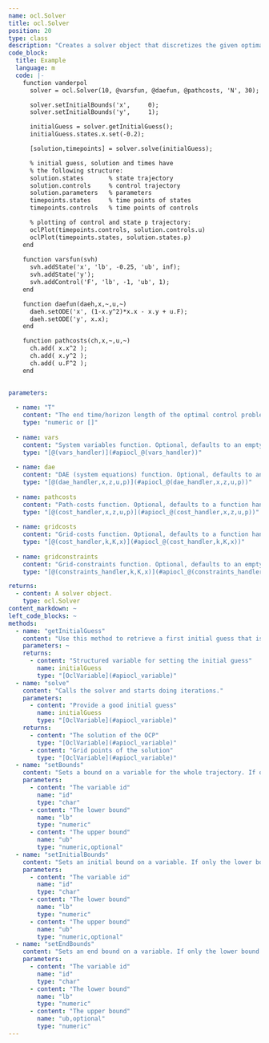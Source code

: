 ```yaml
--- 
name: ocl.Solver
title: ocl.Solver
position: 20
type: class
description: "Creates a solver object that discretizes the given optimal control problem, and calls the underlying optimizer. "
code_block:
  title: Example
  language: m
  code: |- 
    function vanderpol
      solver = ocl.Solver(10, @varsfun, @daefun, @pathcosts, 'N', 30);

      solver.setInitialBounds('x',     0);
      solver.setInitialBounds('y',     1);

      initialGuess = solver.getInitialGuess();
      initialGuess.states.x.set(-0.2);

      [solution,timepoints] = solver.solve(initialGuess);

      % initial guess, solution and times have
      % the following structure:
      solution.states       % state trajectory
      solution.controls     % control trajectory
      solution.parameters   % parameters
      timepoints.states     % time points of states
      timepoints.controls   % time points of controls

      % plotting of control and state p trajectory:
      oclPlot(timepoints.controls, solution.controls.u)
      oclPlot(timepoints.states, solution.states.p)
    end
    
    function varsfun(svh)
      svh.addState('x', 'lb', -0.25, 'ub', inf);
      svh.addState('y');
      svh.addControl('F', 'lb', -1, 'ub', 1);
    end

    function daefun(daeh,x,~,u,~)
      daeh.setODE('x', (1-x.y^2)*x.x - x.y + u.F);
      daeh.setODE('y', x.x);
    end

    function pathcosts(ch,x,~,u,~)
      ch.add( x.x^2 );
      ch.add( x.y^2 );
      ch.add( u.F^2 );
    end
    
    
parameters: 

  - name: "T"
    content: "The end time/horizon length of the optimal control problem. If your system equations are expressed as function of an independent variable other than time, `T` represents not the end time but the endpoint of the integration over the independent variable. If you would like to optimize for time, **time optimal control**, pass the empty list `[]`"
    type: "numeric or []"
    
  - name: vars
    content: "System variables function. Optional, defaults to an empty function handle."
    type: "[@(vars_handler)](#apiocl_@(vars_handler))"
    
  - name: dae
    content: "DAE (system equations) function. Optional, defaults to an empty function handle."
    type: "[@(dae_handler,x,z,u,p)](#apiocl_@(dae_handler,x,z,u,p))"
    
  - name: pathcosts
    content: "Path-costs function. Optional, defaults to a function handle returning 0."
    type: "[@(cost_handler,x,z,u,p)](#apiocl_@(cost_handler,x,z,u,p))"
    
  - name: gridcosts
    content: "Grid-costs function. Optional, defaults to a function handle returning 0."
    type: "[@(cost_handler,k,K,x)](#apiocl_@(cost_handler,k,K,x))"
    
  - name: gridconstraints
    content: "Grid-constraints function. Optional, defaults to an empty function handle."
    type: "[@(constraints_handler,k,K,x)](#apiocl_@(constraints_handler,k,K,x))" 

returns: 
  - content: A solver object.
    type: ocl.Solver
content_markdown: ~
left_code_blocks: ~
methods: 
  - name: "getInitialGuess"
    content: "Use this method to retrieve a first initial guess that is generated from the bounds. You can further modify this initial guess to improve the solver performance."
    parameters: ~
    returns: 
      - content: "Structured variable for setting the initial guess"
        name: initialGuess
        type: "[OclVariable](#apiocl_variable)"
  - name: "solve"
    content: "Calls the solver and starts doing iterations."
    parameters: 
      - content: "Provide a good initial guess"
        name: initialGuess
        type: "[OclVariable](#apiocl_variable)"
    returns: 
      - content: "The solution of the OCP"
        type: "[OclVariable](#apiocl_variable)"
      - content: "Grid points of the solution"
        type: "[OclVariable](#apiocl_variable)"
  - name: "setBounds"
    content: "Sets a bound on a variable for the whole trajectory. If only the lower bound is given, it will be `lb==ub`. A bound can be either scalar or a vector with `length(lb)==length(ub)==N+1` for states and `length(lb)==length(ub)==N` for control variables."
    parameters:
      - content: "The variable id"
        name: "id"
        type: "char"
      - content: "The lower bound"
        name: "lb"
        type: "numeric"
      - content: "The upper bound"
        name: "ub"
        type: "numeric,optional"
  - name: "setInitialBounds"
    content: "Sets an initial bound on a variable. If only the lower bound is given, it will be `lb==ub`. A bound can be either scalar or a vector with `length(lb)==length(ub)==N+1` for states and `length(lb)==length(ub)==N` for control variables."
    parameters:
      - content: "The variable id"
        name: "id"
        type: "char"
      - content: "The lower bound"
        name: "lb"
        type: "numeric"
      - content: "The upper bound"
        name: "ub"
        type: "numeric,optional"
  - name: "setEndBounds"
    content: "Sets an end bound on a variable. If only the lower bound is given, it will be `lb==ub`. A bound can be either scalar or a vector with `length(lb)==length(ub)==N+1` for states and `length(lb)==length(ub)==N` for control variables."
    parameters:
      - content: "The variable id"
        name: "id"
        type: "char"
      - content: "The lower bound"
        name: "lb"
        type: "numeric"
      - content: "The upper bound"
        name: "ub,optional"
        type: "numeric"
---
```

